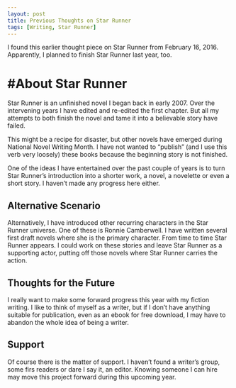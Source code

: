 ```yaml
---
layout: post
title: Previous Thoughts on Star Runner
tags: [Writing, Star Runner]
---
```


I found this earlier thought piece on Star Runner from February 16, 2016. Apparently, I planned to finish Star Runner last year, too.

# #About Star Runner

Star Runner is an unfinished novel I began back in early 2007. Over the intervening years I have edited and re-edited the first chapter. But all my attempts to both finish the novel and tame it into a believable story have failed.

This might be a recipe for disaster, but other novels have emerged during National Novel Writing Month. I have not wanted to “publish” (and I use this verb very loosely) these books because the beginning story is not finished.

One of the ideas I have entertained over the past couple of years is to turn Star Runner’s introduction into a shorter work, a novel, a novelette or even a short story. I haven’t made any progress here either.

## Alternative Scenario

Alternatively, I have introduced other recurring characters in the Star Runner universe. One of these is Ronnie Camberwell. I have written several first draft novels where she is the primary character. From time to time Star Runner appears. I could work on these stories and leave Star Runner as a supporting actor, putting off those novels where Star Runner carries the action.

## Thoughts for the Future

I really want to make some forward progress this year with my fiction writing. I like to think of myself as a writer, but if I don’t have anything suitable for publication, even as an ebook for free download, I may have to abandon the whole idea of being a writer.

## Support

Of course there is the matter of support. I haven’t found a writer’s group, some firs readers or dare I say it, an editor. Knowing someone I can hire may move this project forward during this upcoming year.